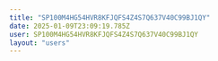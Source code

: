 ```yaml
---
title: "SP100M4HG54HVR8KFJQFS4Z4S7Q637V40C99BJ1QY"
date: 2025-01-09T23:09:19.785Z
user: SP100M4HG54HVR8KFJQFS4Z4S7Q637V40C99BJ1QY
layout: "users"
---
```

    